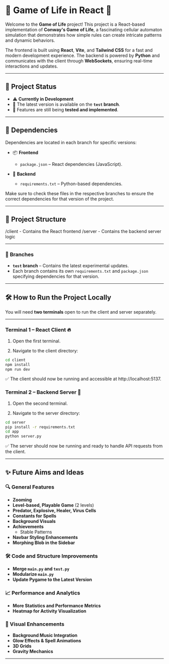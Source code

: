 # 🌌 **Game of Life in React** 🚀

Welcome to the **Game of Life** project! This project is a React-based implementation of **Conway's Game of Life**, a fascinating cellular automaton simulation that demonstrates how simple rules can create intricate patterns and dynamic behaviors.

The frontend is built using **React**, **Vite**, and **Tailwind CSS** for a fast and modern development experience. The backend is powered by **Python** and communicates with the client through **WebSockets**, ensuring real-time interactions and updates.

---

## 📜 **Project Status** 

- ⚠️ **Currently in Development**  
- 🔧 The latest version is available on the **`test` branch**.  
- 🧪 Features are still being **tested and implemented**.

---

## 📜 **Dependencies**

Dependencies are located in each branch for specific versions:

- 📦 **Frontend**  
  - `package.json` – React dependencies (JavaScript).

- 🐍 **Backend**  
  - `requirements.txt` – Python-based dependencies.

Make sure to check these files in the respective branches to ensure the correct dependencies for that version of the project.

---

## 📂 **Project Structure** 
/client - Contains the React frontend 
/server - Contains the backend server logic

---


### 📝 **Branches**

- **`test` branch** – Contains the latest experimental updates.
- Each branch contains its own `requirements.txt` and `package.json` specifying dependencies for that version.

---

## 🛠️ **How to Run the Project Locally**  

You will need **two terminals** open to run the client and server separately.

---

### Terminal 1 – **React Client** 🔥

1. Open the first terminal.

2. Navigate to the client directory:

```bash
cd client
npm install
npm run dev
```
✅ The client should now be running and accessible at http://localhost:5137.

### Terminal 2 – Backend Server 🐍

1. Open the second terminal.

2. Navigate to the server directory:

```bash
cd server
pip install -r requirements.txt
cd app
python server.py
```

✅ The server should now be running and ready to handle API requests from the client.

---

## ✨ Future Aims and Ideas

### 🔍 General Features

- **Zooming**  
- **Level-based, Playable Game** (2 levels)  
- **Predator, Explosive, Healer, Virus Cells**  
- **Constants for Spells**  
- **Background Visuals**  
- **Achievements**  
  - Stable Patterns  
- **Navbar Styling Enhancements**  
- **Morphing Blob in the Sidebar**  

### 🛠️ Code and Structure Improvements

- **Merge `main.py` and `test.py`**  
- **Modularize `main.py`**  
- **Update Pygame to the Latest Version**  

### 📈 Performance and Analytics

- **More Statistics and Performance Metrics**  
- **Heatmap for Activity Visualization**  

### 🎨 Visual Enhancements

- **Background Music Integration**  
- **Glow Effects & Spell Animations**  
- **3D Grids**  
- **Gravity Mechanics**

---



